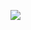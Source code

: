 [![](https://github.com/docker-hub-tm/ansible-test_httpd_log/workflows/build/badge.svg)](https://github.com/docker-hub-tm/ansible-test_httpd_log/actions?query=workflow%3Abuild)
